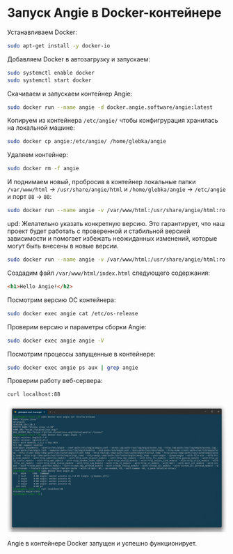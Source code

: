 # Запуск Angie в Docker-контейнере

Устанавливаем Docker:

```bash
sudo apt-get install -y docker-io
```

Добавляем Docker в автозагрузку и запускаем:

```bash
sudo systemctl enable docker
sudo systemctl start docker
```

Скачиваем и запускаем контейнер Angie:

```bash
sudo docker run --name angie -d docker.angie.software/angie:latest
```

Копируем из контейнера `/etc/angie/` чтобы конфигрурация хранилась на локальной машине:

```bash
sudo docker cp angie:/etc/angie/ /home/glebka/angie
```

Удаляем контейнер:

```bash
sudo docker rm -f angie
```

И поднимаем новый, пробросив в контейнер локальные папки `/var/www/html` -> `/usr/share/angie/html` и `/home/glebka/angie` -> `/etc/angie` и порт `88` -> `80`:

```bash
sudo docker run --name angie -v /var/www/html:/usr/share/angie/html:ro -v /home/glebka/angie:/etc/angie:ro -p 88:80 -d docker.angie.software/angie:latest
```

upd: Желательно указать конкретную версию. Это гарантирует, что наш проект будет работать с проверенной и стабильной версией зависимости и помогает избежать неожиданных изменений, которые могут быть внесены в новые версии.

```bash
sudo docker run --name angie -v /var/www/html:/usr/share/angie/html:ro -v /home/glebka/angie:/etc/angie:ro -p 88:80 -d docker.angie.software/angie:1.7.0-alpine
```

Создадим файл `/var/www/html/index.html` следующего содержания:

```html
<h1>Hello Angie!</h2>
```

Посмотрим версию OC контейнера:

```bash
sudo docker exec angie cat /etc/os-release
```

Проверим версию и параметры сборки Angie:

```bash
sudo docker exec angie angie -V
```

Посмотрим процессы запущенные в контейнере:

```bash
sudo docker exec angie ps aux | grep angie
```

Проверим работу веб-сервера:

```bash
curl localhost:88
```

![](img/part2.png)

Angie в контейнере Docker запущен и успешно функционирует.
